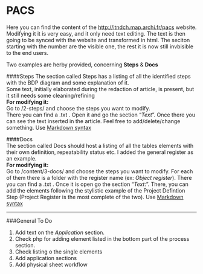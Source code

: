 # PACS

Here you can find the content of the http://itndch.map.archi.fr/pacs website. 
Modifying it it is very easy, and it only need text editing. The text is then going to be synced with the website and transformed in html. The seciton starting with the number are the visible one, the rest it is now still invbisible to the end users.

Two examples are herby provided, concerning **Steps** & **Docs** 


####Steps
The section called Steps has a listing of all the identified steps with the BDP diagram and some explanation of it.    
Some text, initially elaborated during the redaction of article, is present, but it still needs some cleaning/refining    
**For modifying it:**  
Go to /2-steps/ and choose the steps you want to modify.   
There you can find a .txt . Open it and go the section “*Text*”. Once there you can see the text inserted in the article. Feel free to add/delete/change something.  Use [Markdown syntax](https://daringfireball.net/projects/markdown/syntax)  
  

####Docs   
The section called Docs should host a listing of all the tables elements with their own definition, repeatability status etc. I added the general register as an example.      
**For modifying it:**   
Go to /content/3-docs/ and choose the steps you want to modify. For each of them there is a folder with the register name (ex: *Object register*). There you can find a .txt . Once it is open go the section “*Text*:”. There, you can add the elements following the stylistic example of the Project Defintion Step (Project Register is the most complete of the two).  Use [Markdown syntax](https://daringfireball.net/projects/markdown/syntax)  

   
   
----      
    
###General To Do  
1. Add text on the *Application* section.  
2. Check php for adding element listed in the bottom part of the process section.  
3. Check listing o the single elements  
5. Add application sections  
6. Add physical sheet workflow  
